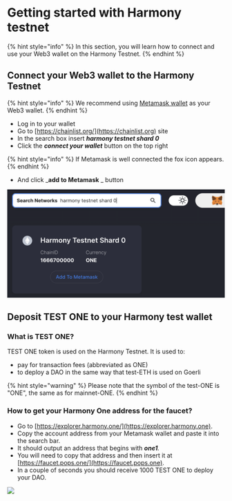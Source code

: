 # Getting started with Harmony testnet

{% hint style="info" %}
In this section, you will learn how to connect and use your Web3 wallet on the Harmony Testnet.
{% endhint %}

## **Connect your Web3 wallet to the Harmony Testnet**

{% hint style="info" %}
We recommend using [Metamask wallet](./) as your Web3 wallet.
{% endhint %}

* Log in to your wallet
* Go to [https://chainlist.org/](https://chainlist.org) site
* In the search box insert _**harmony testnet shard 0**_
* Click the _**connect your wallet**_ button on the top right

{% hint style="info" %}
If Metamask is well connected the fox icon appears.
{% endhint %}

* And click \_**add to Metamask** \_ button

![Add the Harmony testnet to Metamask using chainlist.org](<../../.gitbook/assets/Schermata 2022-01-26 alle 23.28.07.png>)

## **Deposit TEST ONE to your Harmony test wallet**

### What is TEST ONE?

TEST ONE token is used on the Harmony Testnet. It is used to:

* pay for transaction fees (abbreviated as ONE)
* to deploy a DAO in the same way that test-ETH is used on Goerli

{% hint style="warning" %}
Please note that the symbol of the test-ONE is "ONE", the same as for mainnet-ONE.
{% endhint %}

### How to get your Harmony One address for the faucet?

* Go to [https://explorer.harmony.one/](https://explorer.harmony.one).
* Copy the account address from your Metamask wallet and paste it into the search bar.
* It should output an address that begins with _**one1**._
* You will need to copy that address and then insert it at [https://faucet.pops.one/](https://faucet.pops.one).
* In a couple of seconds you should receive 1000 TEST ONE to deploy your DAO.

![](https://d33v4339jhl8k0.cloudfront.net/docs/assets/5c98a4fe0428633d2cf3fcf7/images/61db0984d268f00e10386d30/file-k4lsn7c6rW.png)
